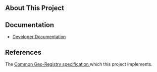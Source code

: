 ## About This Project

## Documentation
* [Developer Documentation](https://terraframe.github.io/geoprism-registry/mydoc_dev_setup.html)


## References
The <a href="https://github.com/terraframe/common-geo-registry-specification" target="_blank">Common Geo-Registry specification </a> which this project implements.


